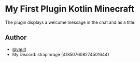 
# My First Plugin Kotlin Minecraft


The plugin displays a welcome message in the chat and as a title.
## Author

- [@vault](https://github.com/strapinrage)
- My Discord: strapinrage (418507608274501644)
